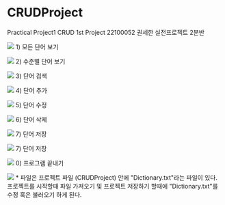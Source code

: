 # CRUDProject
Practical Project1 CRUD 1st Project
22100052 권세한 실전프로젝트 2분반

<img
     src= "https://github.com/sehan2709-cmis/CRUDProject/blob/master/screenshots/num1.png?raw=true">
     1) 모든 단어 보기
     
<img
     src= "https://github.com/sehan2709-cmis/CRUDProject/blob/master/screenshots/num2.png?raw=true">
     2) 수준별 단어 보기
     
<img
     src= "https://github.com/sehan2709-cmis/CRUDProject/blob/master/screenshots/num3.png?raw=true">
     3) 단어 검색
     
<img
     src= "https://github.com/sehan2709-cmis/CRUDProject/blob/master/screenshots/num4.png?raw=true">
     4) 단어 추가
     
<img
     src= "https://github.com/sehan2709-cmis/CRUDProject/blob/master/screenshots/num5.png?raw=true">
     5) 단어 수정
     
<img
     src= "https://github.com/sehan2709-cmis/CRUDProject/blob/master/screenshots/num6.png?raw=true">
     6) 단어 삭제
     
<img
     src= "https://github.com/sehan2709-cmis/CRUDProject/blob/master/screenshots/num7.png?raw=true">
     7) 단어 저장
     
<img
     src= "https://github.com/sehan2709-cmis/CRUDProject/blob/master/screenshots/num7.png?raw=true">
     7) 단어 저장
     
<img
     src= "https://github.com/sehan2709-cmis/CRUDProject/blob/master/screenshots/num0.png?raw=true">
     0) 프로그램 끝내기
     
     
<img
     src= "https://github.com/sehan2709-cmis/CRUDProject/blob/master/screenshots/file.png?raw=true">
     * 파일은 프로젝트 파일 (CRUDProject) 안에 "Dictionary.txt"라는 파일이 있다. 프로젝트를 시작할때 파일 가져오기 및 프로젝트 저장하기 할때에 "Dictionary.txt"를 수정 혹은 불러오기 하게 된다.
     

